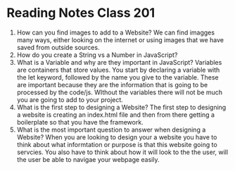 # Reading Notes Class 201

1. How can you find images to add to a Website? We can find imagges  many ways, either looking on the internet or using images that we have saved from outside sources. 
2. How do you create a String vs a Number in JavaScript?
3. What is a Variable and why are they important in JavaScript? Variables are containers that store values. You start by declaring a variable with the let keyword, followed by the name you give to the variable. These are important because they are the information that is going to be processed by the code/js. WIthout the variables there will not be much you are going to add to your project. 
4. What is the first step to designing a Website? The first step to designing a website is creating an index.html file and then from there getting a boilerplate so that you have the framework. 
5. What is the most important question to answer when designing a Website? When you are looking to design your a website you have to think about what informtation or purpose is that this website going to servcies. You also have to think about how it will look to the the user, will the user be able to navigae your webpage easily. 

